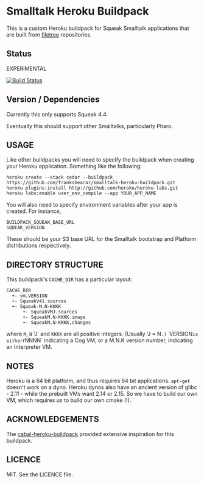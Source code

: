 # Smalltalk Heroku Buildpack

This is a custom Heroku buildpack for Squeak Smalltalk applications that are built from [filetree](https://github.com/dalehenrich/filetree) repositories.

## Status

EXPERIMENTAL

[![Build Status](https://secure.travis-ci.org/frankshearar/smalltalk-heroku-buildpack.png?branch=master)](http://travis-ci.org/frankshearar/smalltalk-heroku-buildpack)

## Version / Dependencies

Currently this only supports Squeak 4.4.

Eventually this should support other Smalltalks, particularly Pharo.

## USAGE

Like other buildpacks you will need to specify the buildpack when creating
your Heroku application. Something like the following:

    heroku create --stack cedar --buildpack https://github.com/frankshearar/smalltalk-heroku-buildpack.git
    heroku plugins:install http://github.com/heroku/heroku-labs.git
    heroku labs:enable user_env_compile --app YOUR_APP_NAME

You will also need to specify environment variables after your app is
created. For instance,

    BUILDPACK_SQUEAK_BASE_URL
    SQUEAK_VERSION

These should be your S3 base URL for the Smalltalk bootstrap and Platform
distributions respectively.

## DIRECTORY STRUCTURE

This buildpack's `CACHE_DIR` has a particular layout:

```
CACHE_DIR
  +- vm.VERSION
  +- SqueakV41.sources
  +- Squeak-M.N-KKKK
      +- SqueakVMJ.sources
      +- SqueakM.N-KKKK.image
      +- SqueakM.N-KKKK.changes
```

where `M`, `N` 'J' and `KKKK` are all positive integers. (Usually 'J = N`.) `VERSION` is either `rNNNN` indicating a Cog VM, or a M.N.K version number, indicating an Interpreter VM.

## NOTES

Heroku is a 64 bit platform, and thus requires 64 bit applications. `apt-get` doesn't work on a dyno. Heroku dynos also have an ancient version of glibc - 2.11 - while the prebuilt VMs want 2.14 or 2.15. So we have to build our own VM, which requires us to build our own cmake (!).

## ACKNOWLEDGEMENTS

The [cabal-heroku-buildpack](https://github.com/mbbx6spp/cabal-heroku-buildpack) provided extensive inspiration for this buildpack.

## LICENCE

MIT. See the LICENCE file.